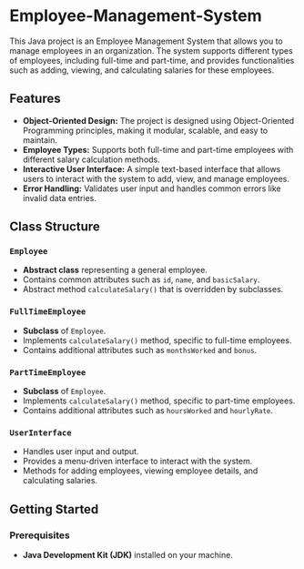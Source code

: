 # Employee-Management-System

This Java project is an Employee Management System that allows you to manage employees in an organization. The system supports different types of employees, including full-time and part-time, and provides functionalities such as adding, viewing, and calculating salaries for these employees.

## Features

- **Object-Oriented Design:** The project is designed using Object-Oriented Programming principles, making it modular, scalable, and easy to maintain.
- **Employee Types:** Supports both full-time and part-time employees with different salary calculation methods.
- **Interactive User Interface:** A simple text-based interface that allows users to interact with the system to add, view, and manage employees.
- **Error Handling:** Validates user input and handles common errors like invalid data entries.

## Class Structure

### `Employee`

- **Abstract class** representing a general employee.
- Contains common attributes such as `id`, `name`, and `basicSalary`.
- Abstract method `calculateSalary()` that is overridden by subclasses.

### `FullTimeEmployee`

- **Subclass** of `Employee`.
- Implements `calculateSalary()` method, specific to full-time employees.
- Contains additional attributes such as `monthsWorked` and `bonus`.

### `PartTimeEmployee`

- **Subclass** of `Employee`.
- Implements `calculateSalary()` method, specific to part-time employees.
- Contains additional attributes such as `hoursWorked` and `hourlyRate`.

### `UserInterface`

- Handles user input and output.
- Provides a menu-driven interface to interact with the system.
- Methods for adding employees, viewing employee details, and calculating salaries.

## Getting Started

### Prerequisites

- **Java Development Kit (JDK)** installed on your machine.
